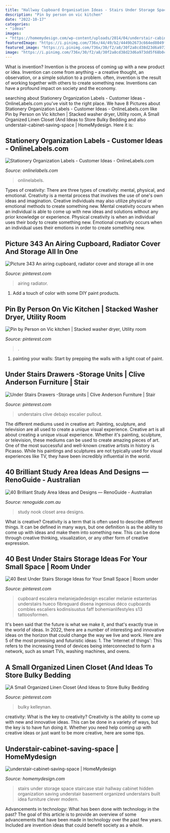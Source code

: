 ```yaml
---
title: "Hallway Cupboard Organisation Ideas - Stairs Under Storage Space Staircase Stair Hallway Cabinet Hidden Organization Saving Understair Basement Organized Understairs Built Idea Furniture Clever Modern"
description: "Pin by person on vic kitchen"
date: "2022-10-17"
categories:
- "ideas"
images:
- "https://homemydesign.com/wp-content/uploads/2014/04/understair-cabinet-saving-space.jpg"
featuredImage: "https://i.pinimg.com/736x/44/49/b2/4449b2673c664ed8049f39a69482b850.jpg"
featured_image: "https://i.pinimg.com/736x/30/f2/a8/30f2a8cd38d23d6a973dd5f68b0cd4e6.jpg"
image: "https://i.pinimg.com/736x/30/f2/a8/30f2a8cd38d23d6a973dd5f68b0cd4e6.jpg"
---
```



What is invention?
Invention is the process of coming up with a new product or idea. Invention can come from anything – a creative thought, an observation, or a simple solution to a problem. often, invention is the result of working together with others to create something new. Inventions can have a profound impact on society and the economy.

	

		
searching about Stationery Organization Labels - Customer Ideas - OnlineLabels.com you've visit to the right place. We have 8 Pictures about Stationery Organization Labels - Customer Ideas - OnlineLabels.com like Pin by Person on Vic kitchen | Stacked washer dryer, Utility room, A Small Organized Linen Closet (And Ideas to Store Bulky Bedding and also understair-cabinet-saving-space | HomeMydesign. Here it is:
		
    
## Stationery Organization Labels - Customer Ideas - OnlineLabels.com

<img loading=lazy src="https://images.onlinelabels.com/images/LabelStudies/00000002/1170/Stationery-Organisation_detail.jpg" onerror="this.onerror=null;this.src='https://tse1.mm.bing.net/th?id=OIP.1-dwfZ-e3zK-CVIMZiF2EQHaFj&amp;pid=15.1';" alt="Stationery Organization Labels - Customer Ideas - OnlineLabels.com">

_Source: onlinelabels.com_

>onlinelabels. 

	

Types of creativity: There are three types of creativity: mental, physical, and emotional.
Creativity is a mental process that involves the use of one's own ideas and imagination. Creative individuals may also utilize physical or emotional methods to create something new. Mental creativity occurs when an individual is able to come up with new ideas and solutions without any prior knowledge or experience. Physical creativity is when an individual uses their body to create something new. Emotional creativity occurs when an individual uses their emotions in order to create something new.

    
## Picture 343 An Airing Cupboard, Radiator Cover And Storage All In One

<img loading=lazy src="https://i.pinimg.com/736x/30/f2/a8/30f2a8cd38d23d6a973dd5f68b0cd4e6.jpg" onerror="this.onerror=null;this.src='https://tse1.mm.bing.net/th?id=OIP.4JsR_6_7k1_4WDqYemT56AAAAA&amp;pid=15.1';" alt="Picture 343 An airing cupboard, radiator cover and storage all in one">

_Source: pinterest.com_

>airing radiator. 

	

1. Add a touch of color with some DIY paint products.

    
## Pin By Person On Vic Kitchen | Stacked Washer Dryer, Utility Room

<img loading=lazy src="https://i.pinimg.com/736x/8c/5d/77/8c5d77181708580642d92e6898690acb.jpg" onerror="this.onerror=null;this.src='https://tse3.mm.bing.net/th?id=OIP.p4C3AmfUxATZclKHcE2Y_QHaJ3&amp;pid=15.1';" alt="Pin by Person on Vic kitchen | Stacked washer dryer, Utility room">

_Source: pinterest.com_

>. 

	

1. painting your walls: Start by prepping the walls with a light coat of paint.

    
## Under Stairs Drawers -Storage Units | Clive Anderson Furniture | Stair

<img loading=lazy src="https://i.pinimg.com/736x/44/49/b2/4449b2673c664ed8049f39a69482b850.jpg" onerror="this.onerror=null;this.src='https://tse2.mm.bing.net/th?id=OIP.lXDqdQJZZb_bkhicVy8IqgHaNK&amp;pid=15.1';" alt="Under Stairs Drawers -Storage units | Clive Anderson Furniture | Stair">

_Source: pinterest.com_

>understairs clive debajo escalier pullout. 

	

The different mediums used in creative art: Painting, sculpture, and television are all used to create a unique visual experience.
Creative art is all about creating a unique visual experience. Whether it's painting, sculpture, or television, these mediums can be used to create amazing pieces of art. One of the most successful and well-known creative artists in history is Picasso. While his paintings and sculptures are not typically used for visual experiences like TV, they have been incredibly influential in the world.

    
## 40 Brilliant Study Area Ideas And Designs — RenoGuide - Australian

<img loading=lazy src="https://static1.squarespace.com/static/55bebb51e4b036c52ebe8c45/t/5802f54ccd0f6803b4f996a2/1476588894188/tiny+study+nook+closet" onerror="this.onerror=null;this.src='https://tse1.mm.bing.net/th?id=OIP.DvP3QWiHXXk9lowO8rbWBQHaKz&amp;pid=15.1';" alt="40 Brilliant Study Area Ideas and Designs — RenoGuide - Australian">

_Source: renoguide.com.au_

>study nook closet area designs. 

	

What is creative?
Creativity is a term that is often used to describe different things. It can be defined in many ways, but one definition is as the ability to come up with ideas and make them into something new. This can be done through creative thinking, visualization, or any other form of creative expression.

    
## 40 Best Under Stairs Storage Ideas For Your Small Space | Room Under

<img loading=lazy src="https://i.pinimg.com/736x/a3/d7/dd/a3d7dd3ac01a3eb2fb95bdbebfa665fa.jpg" onerror="this.onerror=null;this.src='https://tse3.mm.bing.net/th?id=OIP.3OhFOGXv3o0b8NMz0CwDHwHaJ4&amp;pid=15.1';" alt="40 Best Under Stairs Storage Ideas for Your Small Space | Room under">

_Source: pinterest.com_

>cupboard escalera melaniejadedesign escalier melanie estanterias understairs hueco fibreguard disena ingenious déco cupboards combles escaliers kodinsisustus faff bohemianlifestyles s13 tattoosformen. 

	

It's been said that the future is what we make it, and that's exactly true in the world of ideas. In 2022, there are a number of interesting and innovative ideas on the horizon that could change the way we live and work. Here are 5 of the most promising and futuristic ideas: 1. The 'internet of things': This refers to the increasing trend of devices being interconnected to form a network, such as smart TVs, washing machines, and ovens.

    
## A Small Organized Linen Closet (And Ideas To Store Bulky Bedding

<img loading=lazy src="https://i.pinimg.com/originals/04/f5/c0/04f5c0078c4388162ed00d25c890ec90.png" onerror="this.onerror=null;this.src='https://tse4.mm.bing.net/th?id=OIP.KI8Qo6ww4ZFbcwvKBtj2mQHaLI&amp;pid=15.1';" alt="A Small Organized Linen Closet (And Ideas to Store Bulky Bedding">

_Source: pinterest.com_

>bulky kelleynan. 

	

creativity: What is the key to creativity?
Creativity is the ability to come up with new and innovative ideas. This can be done in a variety of ways, but the key is to have fun doing it. Whether you need help coming up with creative ideas or just want to be more creative, here are some tips.

    
## Understair-cabinet-saving-space | HomeMydesign

<img loading=lazy src="https://homemydesign.com/wp-content/uploads/2014/04/understair-cabinet-saving-space.jpg" onerror="this.onerror=null;this.src='https://tse1.mm.bing.net/th?id=OIP.CO5IHHJ_7hR9YrZDsuWlJwHaLT&amp;pid=15.1';" alt="understair-cabinet-saving-space | HomeMydesign">

_Source: homemydesign.com_

>stairs under storage space staircase stair hallway cabinet hidden organization saving understair basement organized understairs built idea furniture clever modern. 

	

Advancements in technology: What has been done with technology in the past?
The goal of this article is to provide an overview of some advancements that have been made in technology over the past few years. Included are invention ideas that could benefit society as a whole.

